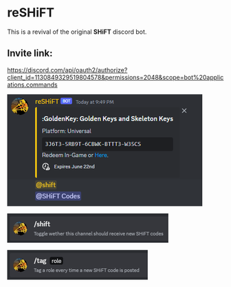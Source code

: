 # reSHiFT

This is a revival of the original **SHiFT** discord bot.

## Invite link:
https://discord.com/api/oauth2/authorize?client_id=1130849329519804578&permissions=2048&scope=bot%20applications.commands


![main sample](img/1.png "Main Sample")

![subscribe command sample](img/2.png "Subscribe Sample")

![tag command sample](img/4.png "Tag Sample")

